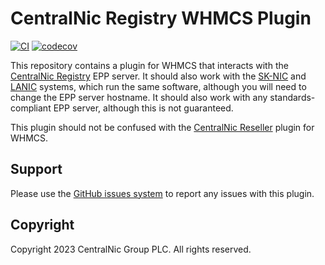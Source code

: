 # CentralNic Registry WHMCS Plugin

[![CI](https://github.com/gbxyz/centralnic-registry-whmcs-plugin/actions/workflows/ci.yml/badge.svg)](https://github.com/gbxyz/centralnic-registry-whmcs-plugin/actions/workflows/ci.yml) [![codecov](https://codecov.io/gh/gbxyz/centralnic-registry-whmcs-plugin/graph/badge.svg?token=PLWL4ISS79)](https://codecov.io/gh/gbxyz/centralnic-registry-whmcs-plugin)

This repository contains a plugin for WHMCS that interacts with the [CentralNic Registry](https://centralnicregistry.com) EPP server.
It should also work with the [SK-NIC](https://sk-nic.sk) and [LANIC](https://www.lanic.gov.la) systems, which run the same software, although you will need to change the EPP server hostname.
It should also work with any standards-compliant EPP server, although this is not guaranteed.

This plugin should not be confused with the [CentralNic Reseller](https://docs.whmcs.com/CentralNic_Reseller) plugin for WHMCS.

## Support

Please use the [GitHub issues system](https://github.com/gbxyz/centralnic-registry-whmcs-plugin/issues) to report any issues with this plugin.

## Copyright

Copyright 2023 CentralNic Group PLC. All rights reserved.

